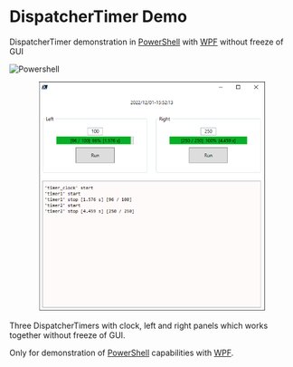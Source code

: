 # DispatcherTimer Demo
DispatcherTimer demonstration in [PowerShell](https://en.wikipedia.org/wiki/PowerShell) with [WPF](https://en.wikipedia.org/wiki/Windows_Presentation_Foundation) without freeze of GUI

![Powershell](https://img.shields.io/badge/Powershell-blue.svg)

<p align="center">
<img src="img/dt10.png" alt="DispatcherTimer" width="400" />
</p>

Three DispatcherTimers with clock, left and right panels which works together without freeze of GUI.

Only for demonstration of [PowerShell](https://en.wikipedia.org/wiki/PowerShell) capabilities with [WPF](https://en.wikipedia.org/wiki/Windows_Presentation_Foundation). 

